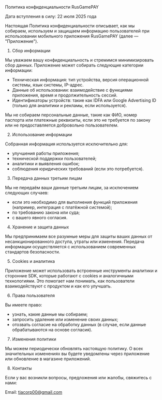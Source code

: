 Политика конфиденциальности RusGamePAY

Дата вступления в силу: 22 июля 2025 года

Настоящая Политика конфиденциальности описывает, как мы собираем, используем и защищаем информацию пользователей при использовании мобильного приложения RusGamePAY (далее — "Приложение").

1. Сбор информации

Мы уважаем вашу конфиденциальность и стремимся минимизировать сбор данных. Приложение может собирать следующие категории информации:

- Техническая информация: тип устройства, версия операционной системы, язык системы, IP-адрес.
- Данные об использовании: взаимодействие с функциями приложения, время и продолжительность сессий.
- Идентификаторы устройств: такие как IDFA или Google Advertising ID (только для аналитики и рекламы, если используется).

Мы не собираем персональные данные, такие как ФИО, номер паспорта или платежные реквизиты, если это не требуется по закону или не предоставляется добровольно пользователем.

2. Использование информации

Собранная информация используется исключительно для:

- улучшения работы приложения;
- технической поддержки пользователей;
- аналитики и выявления ошибок;
- соблюдения юридических требований (если это потребуется).

3. Передача данных третьим лицам

Мы не передаём ваши данные третьим лицам, за исключением следующих случаев:

- если это необходимо для выполнения функций приложения (например, интеграция с платёжной системой);
- по требованию закона или суда;
- с вашего явного согласия.

4. Хранение и защита данных

Мы предпринимаем все разумные меры для защиты ваших данных от несанкционированного доступа, утраты или изменения. Передача информации осуществляется с использованием современных стандартов безопасности.

5. Cookies и аналитика

Приложение может использовать встроенные инструменты аналитики и сторонние SDK, которые работают с cookies и аналогичными технологиями. Это помогает нам понимать, как пользователи взаимодействуют с продуктом и как его улучшать.

6. Права пользователя

Вы имеете право:

- узнать, какие данные мы собираем;
- запросить удаление или изменение своих данных;
- отозвать согласие на обработку данных (в случае, если данные обрабатываются на основе согласия).

7. Изменения политики

Мы можем периодически обновлять настоящую политику. О всех значительных изменениях вы будете уведомлены через приложение или обновление в магазине приложений.

8. Контакты

Если у вас возникли вопросы, предложения или жалобы, свяжитесь с нами:

Email: tiacorp00@gmail.com

